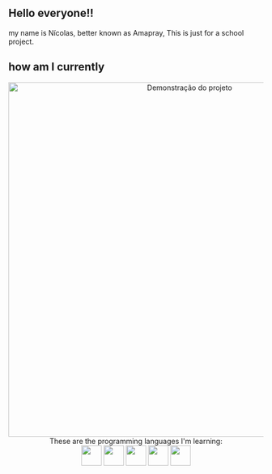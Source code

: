 ## Hello everyone!!
 my name is Nícolas, better known as Amapray, This is just for a school project.
 
 ##  how am I currently

<div align="center">
  <img src="https://i.gifer.com/KHO.gif" alt="Demonstração do projeto" width="700"/>
</div>
<div align="center">
These are the programming languages ​​I'm learning:
<br>
<img loading="lazy" src="https://cdn.jsdelivr.net/gh/devicons/devicon@latest/icons/java/java-original.svg" width="40" height="40"/> 
<img loading="lazy" src="https://cdn.jsdelivr.net/gh/devicons/devicon@latest/icons/c/c-original.svg" width="40" height="40"/> 
<img loading="lazy" src="https://cdn.jsdelivr.net/gh/devicons/devicon@latest/icons/javascript/javascript-original.svg" width="40" height="40"/> 
<img loading="lazy" src="https://cdn.jsdelivr.net/gh/devicons/devicon@latest/icons/html5/html5-original.svg" width="40" height="40"/> 
<img loading="lazy" src="https://cdn.jsdelivr.net/gh/devicons/devicon@latest/icons/mysql/mysql-original.svg" width="40" height="40"/> 
</div>
